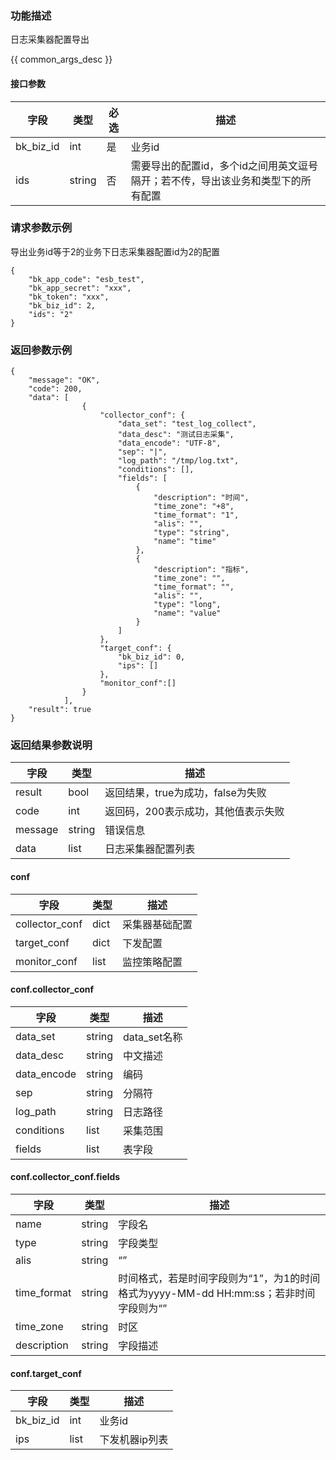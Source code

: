 ### 功能描述

日志采集器配置导出

{{ common_args_desc }}

#### 接口参数

| 字段      | 类型   | 必选 | 描述                                                         |
| --------- | ------ | ---- | ------------------------------------------------------------ |
| bk_biz_id | int    | 是   | 业务id                                                       |
| ids       | string | 否   | 需要导出的配置id，多个id之间用英文逗号隔开；若不传，导出该业务和类型下的所有配置 |

### 请求参数示例

导出业务id等于2的业务下日志采集器配置id为2的配置

```
{
    "bk_app_code": "esb_test",
    "bk_app_secret": "xxx",
    "bk_token": "xxx",
    "bk_biz_id": 2,
    "ids": "2"
}
```

### 返回参数示例

```
{
    "message": "OK",
    "code": 200,
    "data": [
            	{
                    "collector_conf": {
                        "data_set": "test_log_collect",
                        "data_desc": "测试日志采集",
                        "data_encode": "UTF-8",
                        "sep": "|",
                        "log_path": "/tmp/log.txt",
                        "conditions": [],
                        "fields": [
                            {
                                "description": "时间",
                                "time_zone": "+8",
                                "time_format": "1",
                                "alis": "",
                                "type": "string",
                                "name": "time"
                            },
                            {
                                "description": "指标",
                                "time_zone": "",
                                "time_format": "",
                                "alis": "",
                                "type": "long",
                                "name": "value"
                            }
                        ]
                    },
                    "target_conf": {
                        "bk_biz_id": 0,
                        "ips": []
                    },
                    "monitor_conf":[]
                }
            ],
    "result": true
}
```

### 返回结果参数说明

| 字段    | 类型   | 描述                                |
| ------- | ------ | ----------------------------------- |
| result  | bool   | 返回结果，true为成功，false为失败   |
| code    | int    | 返回码，200表示成功，其他值表示失败 |
| message | string | 错误信息                            |
| data    | list   | 日志采集器配置列表                                |


#### conf

| 字段           | 类型 | 描述           |
| -------------- | ---- | -------------- |
| collector_conf | dict | 采集器基础配置 |
| target_conf    | dict | 下发配置       |
| monitor_conf   | list | 监控策略配置   |

#### conf.collector_conf

| 字段        | 类型   | 描述         |
| ----------- | ------ | ------------ |
| data_set    | string | data_set名称 |
| data_desc   | string | 中文描述     |
| data_encode | string | 编码         |
| sep         | string | 分隔符       |
| log_path    | string | 日志路径     |
| conditions  | list   | 采集范围     |
| fields      | list   | 表字段       |

#### conf.collector_conf.fields

| 字段        | 类型   | 描述                                                         |
| ----------- | ------ | ------------------------------------------------------------ |
| name        | string | 字段名                                                       |
| type        | string | 字段类型                                                     |
| alis        | string | “”                                                           |
| time_format | string | 时间格式，若是时间字段则为“1”，为1的时间格式为yyyy-MM-dd HH:mm:ss；若非时间字段则为“” |
| time_zone   | string | 时区                                                         |
| description | string | 字段描述                                                     |

#### conf.target_conf

| 字段      | 类型 | 描述           |
| --------- | ---- | -------------- |
| bk_biz_id | int  | 业务id         |
| ips       | list | 下发机器ip列表 |